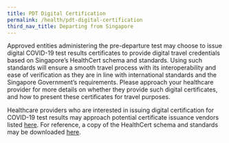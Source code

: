 ```yaml
---
title: PDT Digital Certification 
permalink: /health/pdt-digital-certification
third_nav_title: Departing from Singapore
---
```


Approved entities administering the pre-departure test may choose to issue digital COVID-19 test results certificates to provide digital travel credentials based on Singapore’s HealthCert schema and standards. Using such standards will ensure a smooth travel process with its interoperability and ease of verification as they are in line with international standards and the Singapore Government’s requirements. Please approach your healthcare provider for more details on whether they provide such digital certificates, and how to present these certificates for travel purposes.

Healthcare providers who are interested in issuing digital certification for COVID-19 test results may approach potential certificate issuance vendors listed <a href="https://opencerts.io/collaborate" target="_blank">here</a>. For reference, a copy of the HealthCert schema and standards may be downloaded <a href="/pdf/pdt_digital_cert_1.1.pdf" target="_blank">here</a>.
